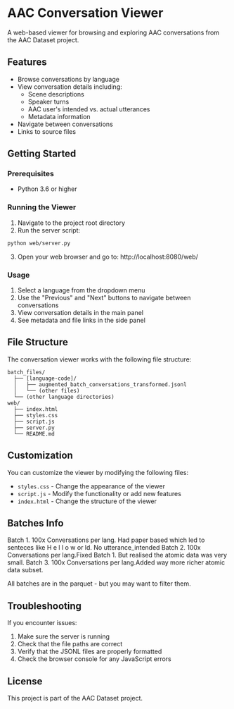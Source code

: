 # AAC Conversation Viewer

A web-based viewer for browsing and exploring AAC conversations from the AAC Dataset project.

## Features

- Browse conversations by language
- View conversation details including:
  - Scene descriptions
  - Speaker turns
  - AAC user's intended vs. actual utterances
  - Metadata information
- Navigate between conversations
- Links to source files

## Getting Started

### Prerequisites

- Python 3.6 or higher

### Running the Viewer

1. Navigate to the project root directory
2. Run the server script:

```bash
python web/server.py
```

3. Open your web browser and go to: http://localhost:8080/web/

### Usage

1. Select a language from the dropdown menu
2. Use the "Previous" and "Next" buttons to navigate between conversations
3. View conversation details in the main panel
4. See metadata and file links in the side panel

## File Structure

The conversation viewer works with the following file structure:

```
batch_files/
  ├── [language-code]/
  │   ├── augmented_batch_conversations_transformed.jsonl
  │   └── (other files)
  └── (other language directories)
web/
  ├── index.html
  ├── styles.css
  ├── script.js
  ├── server.py
  └── README.md
```

## Customization

You can customize the viewer by modifying the following files:

- `styles.css` - Change the appearance of the viewer
- `script.js` - Modify the functionality or add new features
- `index.html` - Change the structure of the viewer

## Batches Info


Batch 1. 100x Conversations per lang. Had paper based which led to senteces like H e l l o w or ld. No utterance_intended
Batch 2. 100x Conversations per lang.Fixed Batch 1. But realised the atomic data was very small. 
Batch 3. 100x Conversations per lang.Added way more richer atomic data subset. 

All batches are in the parquet - but you may want to filter them. 

## Troubleshooting

If you encounter issues:

1. Make sure the server is running
2. Check that the file paths are correct
3. Verify that the JSONL files are properly formatted
4. Check the browser console for any JavaScript errors

## License

This project is part of the AAC Dataset project.
